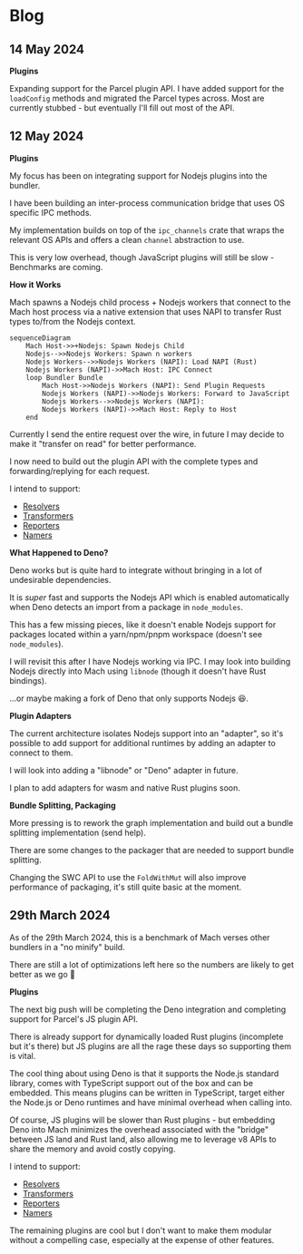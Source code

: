 
# Blog

## 14 May 2024

**Plugins**

Expanding support for the Parcel plugin API. I have added support for the `loadConfig` methods and migrated the Parcel types across. Most are currently stubbed - but eventually I'll fill out most of the API.

## 12 May 2024

**Plugins**

My focus has been on integrating support for Nodejs plugins into the bundler. 

I have been building an inter-process communication bridge that uses OS specific IPC methods. 

My implementation builds on top of the `ipc_channels` crate that wraps the relevant OS APIs and offers a clean `channel` abstraction to use.

This is very low overhead, though JavaScript plugins will still be slow - Benchmarks are coming.

**How it Works**

Mach spawns a Nodejs child process + Nodejs workers that connect to the Mach host process via a native extension that uses NAPI to transfer Rust types to/from the Nodejs context.

```mermaid
sequenceDiagram
    Mach Host->>+Nodejs: Spawn Nodejs Child
    Nodejs-->>Nodejs Workers: Spawn n workers
    Nodejs Workers-->>Nodejs Workers (NAPI): Load NAPI (Rust)
    Nodejs Workers (NAPI)->>Mach Host: IPC Connect
    loop Bundler Bundle
        Mach Host->>Nodejs Workers (NAPI): Send Plugin Requests
        Nodejs Workers (NAPI)->>Nodejs Workers: Forward to JavaScript
        Nodejs Workers-->>Nodejs Workers (NAPI): 
        Nodejs Workers (NAPI)->>Mach Host: Reply to Host
    end
```

Currently I send the entire request over the wire, in future I may decide to make it "transfer on read" for better performance.

I now need to build out the plugin API with the complete types and forwarding/replying for each request.

I intend to support:

- [Resolvers](https://parceljs.org/features/plugins/#resolvers)
- [Transformers](https://parceljs.org/features/plugins/#transformers)
- [Reporters](https://parceljs.org/features/plugins/#reporters)
- [Namers](https://parceljs.org/features/plugins/#namers)

**What Happened to Deno?**

Deno works but is quite hard to integrate without bringing in a lot of undesirable dependencies. 

It is _super_ fast and supports the Nodejs API which is enabled automatically when Deno detects an import from a package in `node_modules`. 

This has a few missing pieces, like it doesn't enable Nodejs support for packages located within a yarn/npm/pnpm workspace (doesn't see `node_modules`).

I will revisit this after I have Nodejs working via IPC. I may look into building Nodejs directly into Mach using `libnode` (though it doesn't have Rust bindings).

...or maybe making a fork of Deno that only supports Nodejs 😆.

**Plugin Adapters**

The current architecture isolates Nodejs support into an "adapter", so it's possible to add support for additional runtimes by adding an adapter to connect to them.

I will look into adding a "libnode" or "Deno" adapter in future.

I plan to add adapters for wasm and native Rust plugins soon.

**Bundle Splitting, Packaging**

More pressing is to rework the graph implementation and build out a bundle splitting implementation (send help).

There are some changes to the packager that are needed to support bundle splitting.

Changing the SWC API to use the `FoldWithMut` will also improve performance of packaging, it's still quite basic at the moment.


## 29th March 2024

As of the 29th March 2024, this is a benchmark of Mach verses other bundlers in a "no minify" build. 

There are still a lot of optimizations left here so the numbers are likely to get better as we go 🙂

**Plugins**

The next big push will be completing the Deno integration and completing support for Parcel's JS plugin API.

There is already support for dynamically loaded Rust plugins (incomplete but it's there) but JS plugins are all the rage these days so supporting them is vital.

The cool thing about using Deno is that it supports the Node.js standard library, comes with TypeScript support out of the box and can be embedded. This means plugins can be written in TypeScript, target either the Node.js or Deno runtimes and have minimal overhead when calling into.

Of course, JS plugins will be slower than Rust plugins - but embedding Deno into Mach minimizes the overhead associated with the "bridge" between JS land and Rust land, also allowing me to leverage v8 APIs to share the memory and avoid costly copying.

I intend to support:

- [Resolvers](https://parceljs.org/features/plugins/#resolvers)
- [Transformers](https://parceljs.org/features/plugins/#transformers)
- [Reporters](https://parceljs.org/features/plugins/#reporters)
- [Namers](https://parceljs.org/features/plugins/#namers)

The remaining plugins are cool but I don't want to make them modular without a compelling case, especially at the expense of other features.